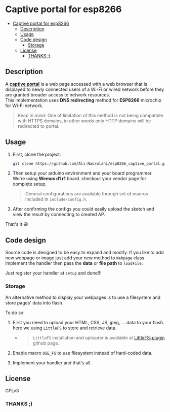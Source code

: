 # Captive portal for esp8266

- [Captive portal for esp8266](#captive-portal-for-esp8266)
  - [Description](#description)
  - [Usage](#usage)
  - [Code design](#code-design)
    - [Storage](#storage)
  - [License](#license)
    - [THANKS ;)](#thanks-)

## Description

A **[captive portal]** is a web page accessed with a web browser that is displayed to newly connected users of a Wi-Fi or wired network before they are granted broader access to network resources.  
This implementation uses **DNS redirecting** method for **ESP8266** microchip for Wi-Fi network.

> *Keep in mind:* One of limitation of this method is not being compatible with HTTPS domains, in other words only HTTP domains will be redirected to portal.

## Usage

1. First, clone the project.

    ```bash
    git clone https://github.com/Ali-Nasrolahi/esp8266_captive_portal.git
    ```

2. Then setup your arduino environment and your board programmer. We're using **Wemos d1 r1** board. checkout your vendor page for complete setup.
    > General configurations are available through set of macros included in `include/config.h`.

3. After confirming the configs you could easily upload the sketch and view the result by connecting to created AP.

That's it :smiley:


## Code design

Source code is designed to be easy to expand and modify. If you like to add new webpage or image just add your new method to `Webpage` class implement the handler then pass the **data** or **file path** to `loadFile`.

Just register your handler at `setup` and done!!!

### Storage

An alternative method to display your webpages is to use a filesystem and store pages' data into flash.

To do so:

1. First you need to upload your HTML, CSS, JS, jpeg, ... data to your flash. here we using `LittleFS` to store and retrieve data.
     - > `LittleFS` installation and uploader is available  at [LittleFS-plugin] github page.

2. Enable macro `USE_FS` to use filesystem instead of hard-coded data.

3. Implement your handler and that's all.

## License

GPLv3

### THANKS ;)

[captive portal]: https://en.wikipedia.org/wiki/Captive_portal
[LittleFS-plugin]: https://github.com/earlephilhower/arduino-esp8266littlefs-plugin
